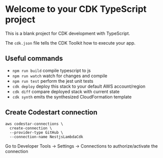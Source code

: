 # Welcome to your CDK TypeScript project

This is a blank project for CDK development with TypeScript.

The `cdk.json` file tells the CDK Toolkit how to execute your app.

## Useful commands

- `npm run build` compile typescript to js
- `npm run watch` watch for changes and compile
- `npm run test` perform the jest unit tests
- `cdk deploy` deploy this stack to your default AWS account/region
- `cdk diff` compare deployed stack with current state
- `cdk synth` emits the synthesized CloudFormation template

## Create Codestart connection

```
aws codestar-connections \
  create-connection \
  --provider-type GitHub \
  --connection-name NestjsLambdaCdk
```

Go to Developer Tools -> Settings -> Connections to authorize/activate the connection
